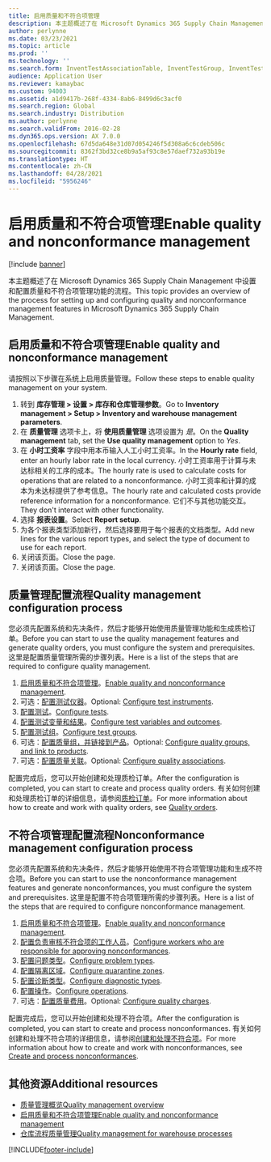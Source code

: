 ```yaml
---
title: 启用质量和不符合项管理
description: 本主题概述了在 Microsoft Dynamics 365 Supply Chain Management 中设置和配置质量和不符合项管理功能的流程。
author: perlynne
ms.date: 03/23/2021
ms.topic: article
ms.prod: ''
ms.technology: ''
ms.search.form: InventTestAssociationTable, InventTestGroup, InventTestItemQualityGroup, InventTestTable, InventTestVariable, InventTestVariableOutcome, InventParameters, InventProblemType, InventProblemTypeSetup, InventQuarantineZone, InventTestDiagnosticType, InventTestReportSetup, SysUserManagement, InventTestRelatedOperations
audience: Application User
ms.reviewer: kamaybac
ms.custom: 94003
ms.assetid: a1d9417b-268f-4334-8ab6-8499d6c3acf0
ms.search.region: Global
ms.search.industry: Distribution
ms.author: perlynne
ms.search.validFrom: 2016-02-28
ms.dyn365.ops.version: AX 7.0.0
ms.openlocfilehash: 67d5da648e31d07d054246f5d308a6c6cdeb506c
ms.sourcegitcommit: 8362f3bd32ce8b9a5af93c8e57daef732a93b19e
ms.translationtype: HT
ms.contentlocale: zh-CN
ms.lasthandoff: 04/28/2021
ms.locfileid: "5956246"
---
```

# <a name="enable-quality-and-nonconformance-management"></a><span data-ttu-id="07636-103">启用质量和不符合项管理</span><span class="sxs-lookup"><span data-stu-id="07636-103">Enable quality and nonconformance management</span></span>

[!include [banner](../includes/banner.md)]

<span data-ttu-id="07636-104">本主题概述了在 Microsoft Dynamics 365 Supply Chain Management 中设置和配置质量和不符合项管理功能的流程。</span><span class="sxs-lookup"><span data-stu-id="07636-104">This topic provides an overview of the process for setting up and configuring quality and nonconformance management features in Microsoft Dynamics 365 Supply Chain Management.</span></span>

## <a name="enable-quality-and-nonconformance-management"></a><a name="enable-qm"></a><span data-ttu-id="07636-105">启用质量和不符合项管理</span><span class="sxs-lookup"><span data-stu-id="07636-105">Enable quality and nonconformance management</span></span>

<span data-ttu-id="07636-106">请按照以下步骤在系统上启用质量管理。</span><span class="sxs-lookup"><span data-stu-id="07636-106">Follow these steps to enable quality management on your system.</span></span>

1. <span data-ttu-id="07636-107">转到 **库存管理 \> 设置 \> 库存和仓库管理参数**。</span><span class="sxs-lookup"><span data-stu-id="07636-107">Go to **Inventory management \> Setup \> Inventory and warehouse management parameters**.</span></span>
1. <span data-ttu-id="07636-108">在 **质量管理** 选项卡上，将 **使用质量管理** 选项设置为 *是*。</span><span class="sxs-lookup"><span data-stu-id="07636-108">On the **Quality management** tab, set the **Use quality management** option to *Yes*.</span></span>
1. <span data-ttu-id="07636-109">在 **小时工资率** 字段中用本币输入人工小时工资率。</span><span class="sxs-lookup"><span data-stu-id="07636-109">In the **Hourly rate** field, enter an hourly labor rate in the local currency.</span></span> <span data-ttu-id="07636-110">小时工资率用于计算与未达标相关的工序的成本。</span><span class="sxs-lookup"><span data-stu-id="07636-110">The hourly rate is used to calculate costs for operations that are related to a nonconformance.</span></span> <span data-ttu-id="07636-111">小时工资率和计算的成本为未达标提供了参考信息。</span><span class="sxs-lookup"><span data-stu-id="07636-111">The hourly rate and calculated costs provide reference information for a nonconformance.</span></span> <span data-ttu-id="07636-112">它们不与其他功能交互。</span><span class="sxs-lookup"><span data-stu-id="07636-112">They don't interact with other functionality.</span></span>
1. <span data-ttu-id="07636-113">选择 **报表设置**。</span><span class="sxs-lookup"><span data-stu-id="07636-113">Select **Report setup**.</span></span>
1. <span data-ttu-id="07636-114">为各个报表类型添加新行，然后选择要用于每个报表的文档类型。</span><span class="sxs-lookup"><span data-stu-id="07636-114">Add new lines for the various report types, and select the type of document to use for each report.</span></span>
1. <span data-ttu-id="07636-115">关闭该页面。</span><span class="sxs-lookup"><span data-stu-id="07636-115">Close the page.</span></span>
1. <span data-ttu-id="07636-116">关闭该页面。</span><span class="sxs-lookup"><span data-stu-id="07636-116">Close the page.</span></span>

## <a name="quality-management-configuration-process"></a><span data-ttu-id="07636-117">质量管理配置流程</span><span class="sxs-lookup"><span data-stu-id="07636-117">Quality management configuration process</span></span>

<span data-ttu-id="07636-118">您必须先配置系统和先决条件，然后才能够开始使用质量管理功能和生成质检订单。</span><span class="sxs-lookup"><span data-stu-id="07636-118">Before you can start to use the quality management features and generate quality orders, you must configure the system and prerequisites.</span></span> <span data-ttu-id="07636-119">这里是配置质量管理所需的步骤列表。</span><span class="sxs-lookup"><span data-stu-id="07636-119">Here is a list of the steps that are required to configure quality management.</span></span>

1. <span data-ttu-id="07636-120">[启用质量和不符合项管理](#enable-qm)。</span><span class="sxs-lookup"><span data-stu-id="07636-120">[Enable quality and nonconformance management](#enable-qm).</span></span>
1. <span data-ttu-id="07636-121">可选：[配置测试仪器](quality-test-instruments.md)。</span><span class="sxs-lookup"><span data-stu-id="07636-121">Optional: [Configure test instruments](quality-test-instruments.md).</span></span>
1. <span data-ttu-id="07636-122">[配置测试](quality-tests.md)。</span><span class="sxs-lookup"><span data-stu-id="07636-122">[Configure tests](quality-tests.md).</span></span>
1. <span data-ttu-id="07636-123">[配置测试变量和结果](quality-test-variables.md)。</span><span class="sxs-lookup"><span data-stu-id="07636-123">[Configure test variables and outcomes](quality-test-variables.md).</span></span>
1. <span data-ttu-id="07636-124">[配置测试组](quality-test-groups.md)。</span><span class="sxs-lookup"><span data-stu-id="07636-124">[Configure test groups](quality-test-groups.md).</span></span>
1. <span data-ttu-id="07636-125">可选：[配置质量组，并链接到产品](quality-groups.md)。</span><span class="sxs-lookup"><span data-stu-id="07636-125">Optional: [Configure quality groups, and link to products](quality-groups.md).</span></span>
1. <span data-ttu-id="07636-126">可选：[配置质量关联](quality-associations.md)。</span><span class="sxs-lookup"><span data-stu-id="07636-126">Optional: [Configure quality associations](quality-associations.md).</span></span>

<span data-ttu-id="07636-127">配置完成后，您可以开始创建和处理质检订单。</span><span class="sxs-lookup"><span data-stu-id="07636-127">After the configuration is completed, you can start to create and process quality orders.</span></span> <span data-ttu-id="07636-128">有关如何创建和处理质检订单的详细信息，请参阅[质检订单](quality-orders.md)。</span><span class="sxs-lookup"><span data-stu-id="07636-128">For more information about how to create and work with quality orders, see [Quality orders](quality-orders.md).</span></span>

## <a name="nonconformance-management-configuration-process"></a><span data-ttu-id="07636-129">不符合项管理配置流程</span><span class="sxs-lookup"><span data-stu-id="07636-129">Nonconformance management configuration process</span></span>

<span data-ttu-id="07636-130">您必须先配置系统和先决条件，然后才能够开始使用不符合项管理功能和生成不符合项。</span><span class="sxs-lookup"><span data-stu-id="07636-130">Before you can start to use the nonconformance management features and generate nonconformances, you must configure the system and prerequisites.</span></span> <span data-ttu-id="07636-131">这里是配置不符合项管理所需的步骤列表。</span><span class="sxs-lookup"><span data-stu-id="07636-131">Here is a list of the steps that are required to configure nonconformance management.</span></span>

1. <span data-ttu-id="07636-132">[启用质量和不符合项管理](#enable-qm)。</span><span class="sxs-lookup"><span data-stu-id="07636-132">[Enable quality and nonconformance management](#enable-qm).</span></span>
1. <span data-ttu-id="07636-133">[配置负责审核不符合项的工作人员](quality-responsible-workers.md)。</span><span class="sxs-lookup"><span data-stu-id="07636-133">[Configure workers who are responsible for approving nonconformances](quality-responsible-workers.md).</span></span>
1. <span data-ttu-id="07636-134">[配置问题类型](quality-problem-types.md)。</span><span class="sxs-lookup"><span data-stu-id="07636-134">[Configure problem types](quality-problem-types.md).</span></span>
1. <span data-ttu-id="07636-135">[配置隔离区域](quality-quarantine-zones.md)。</span><span class="sxs-lookup"><span data-stu-id="07636-135">[Configure quarantine zones](quality-quarantine-zones.md).</span></span>
1. <span data-ttu-id="07636-136">[配置诊断类型](quality-diagnostic-types.md)。</span><span class="sxs-lookup"><span data-stu-id="07636-136">[Configure diagnostic types](quality-diagnostic-types.md).</span></span>
1. <span data-ttu-id="07636-137">[配置操作](quality-operations.md)。</span><span class="sxs-lookup"><span data-stu-id="07636-137">[Configure operations](quality-operations.md).</span></span>
1. <span data-ttu-id="07636-138">可选：[配置质量费用](quality-charges.md)。</span><span class="sxs-lookup"><span data-stu-id="07636-138">Optional: [Configure quality charges](quality-charges.md).</span></span>

<span data-ttu-id="07636-139">配置完成后，您可以开始创建和处理不符合项。</span><span class="sxs-lookup"><span data-stu-id="07636-139">After the configuration is completed, you can start to create and process nonconformances.</span></span> <span data-ttu-id="07636-140">有关如何创建和处理不符合项的详细信息，请参阅[创建和处理不符合项](tasks/create-process-non-conformance.md)。</span><span class="sxs-lookup"><span data-stu-id="07636-140">For more information about how to create and work with nonconformances, see [Create and process nonconformances](tasks/create-process-non-conformance.md).</span></span>

## <a name="additional-resources"></a><span data-ttu-id="07636-141">其他资源</span><span class="sxs-lookup"><span data-stu-id="07636-141">Additional resources</span></span>

- [<span data-ttu-id="07636-142">质量管理概览</span><span class="sxs-lookup"><span data-stu-id="07636-142">Quality management overview</span></span>](quality-management-processes.md)
- [<span data-ttu-id="07636-143">启用质量和不符合项管理</span><span class="sxs-lookup"><span data-stu-id="07636-143">Enable quality and nonconformance management</span></span>](enable-quality-management.md)
- [<span data-ttu-id="07636-144">仓库流程质量管理</span><span class="sxs-lookup"><span data-stu-id="07636-144">Quality management for warehouse processes</span></span>](quality-management-for-warehouses-processes.md)

[!INCLUDE[footer-include](../../includes/footer-banner.md)]
